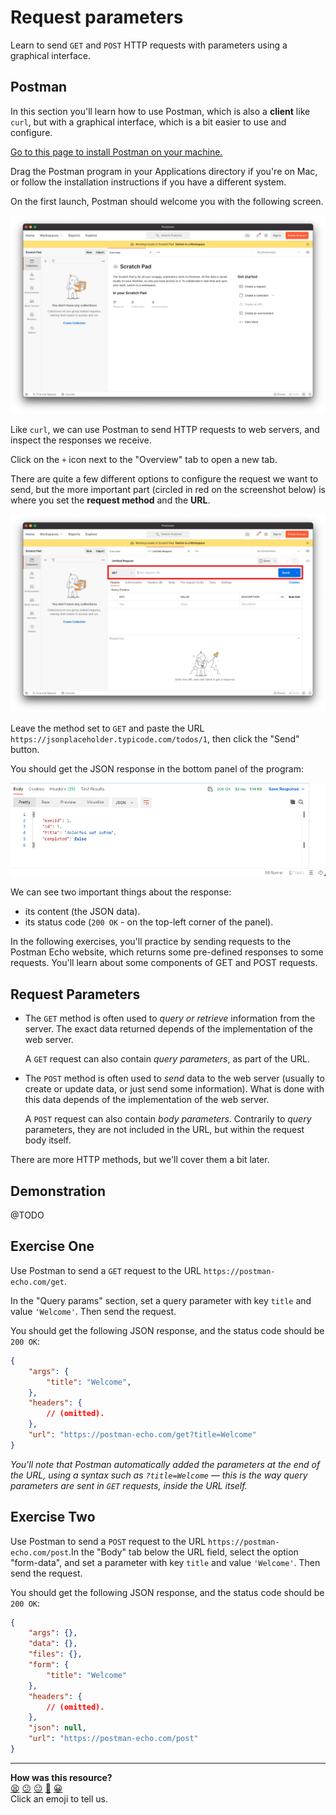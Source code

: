 # Request parameters

Learn to send `GET` and `POST` HTTP requests with parameters using a graphical interface.

<!-- OMITTED -->

## Postman

In this section you'll learn how to use Postman, which is also a **client** like `curl`, but with a graphical interface, which is a bit easier to use and configure.

[Go to this page to install Postman on your machine.](https://www.postman.com/downloads/)

Drag the Postman program in your Applications directory if you're on Mac, or follow the installation instructions if you have a different system.

On the first launch, Postman should welcome you with the following screen.

![](../resources/postman-1.png)

Like `curl`, we can use Postman to send HTTP requests to web servers, and inspect the responses we receive.

Click on the `+` icon next to the "Overview" tab to open a new tab.

There are quite a few different options to configure the request we want to send, but the more important part (circled in red on the screenshot below) is where you set the **request method** and the **URL**.

![](../resources/postman-2.png)

Leave the method set to `GET` and paste the URL `https://jsonplaceholder.typicode.com/todos/1`, then click the "Send" button.

You should get the JSON response in the bottom panel of the program:

![](../resources/postman-3.png)

We can see two important things about the response:
* its content (the JSON data).
* its status code (`200 OK` - on the top-left corner of the panel).

In the following exercises, you'll practice by sending requests to the Postman Echo website, which returns some pre-defined responses to some requests. You'll learn about some components of GET and POST requests.

## Request Parameters

* The `GET` method is often used to _query or retrieve_ information from the server. The exact data returned depends of the implementation of the web server.   

  A `GET` request can also contain _query parameters_, as part of the URL.

* The `POST` method is often used to _send_ data to the web server (usually to create or update data, or just send some information). What is done with this data depends of the implementation of the web server.  

  A `POST` request can also contain _body parameters_. Contrarily to _query_ parameters, they are not included in the URL, but within the request body itself.

There are more HTTP methods, but we'll cover them a bit later.

## Demonstration

@TODO

## Exercise One

Use Postman to send a `GET` request to the URL `https://postman-echo.com/get`.

In the "Query params" section, set a query parameter with key `title` and value `'Welcome'`. Then send the request.

You should get the following JSON response, and the status code should be `200 OK`:

```json
{
    "args": {
        "title": "Welcome",
    },
    "headers": {
        // (omitted).
    },
    "url": "https://postman-echo.com/get?title=Welcome"
}
```

_You'll note that Postman automatically added the parameters at the end of the URL, using a syntax such as `?title=Welcome` — this is the way query parameters are sent in `GET` requests, inside the URL itself._

## Exercise Two

Use Postman to send a `POST` request to the URL `https://postman-echo.com/post`.In the "Body" tab below the URL field, select the option "form-data", and set a parameter with key `title` and value `'Welcome'`. Then send the request.

You should get the following JSON response, and the status code should be `200 OK`:

```json
{
    "args": {},
    "data": {},
    "files": {},
    "form": {
        "title": "Welcome"
    },
    "headers": {
        // (omitted).
    },
    "json": null,
    "url": "https://postman-echo.com/post"
}
```

<!-- OMITTED -->

<!-- BEGIN GENERATED SECTION DO NOT EDIT -->

---

**How was this resource?**  
[😫](https://airtable.com/shrUJ3t7KLMqVRFKR?prefill_Repository=makersacademy/web-applications&prefill_File=http_bites/03_request_parameters.md&prefill_Sentiment=😫) [😕](https://airtable.com/shrUJ3t7KLMqVRFKR?prefill_Repository=makersacademy/web-applications&prefill_File=http_bites/03_request_parameters.md&prefill_Sentiment=😕) [😐](https://airtable.com/shrUJ3t7KLMqVRFKR?prefill_Repository=makersacademy/web-applications&prefill_File=http_bites/03_request_parameters.md&prefill_Sentiment=😐) [🙂](https://airtable.com/shrUJ3t7KLMqVRFKR?prefill_Repository=makersacademy/web-applications&prefill_File=http_bites/03_request_parameters.md&prefill_Sentiment=🙂) [😀](https://airtable.com/shrUJ3t7KLMqVRFKR?prefill_Repository=makersacademy/web-applications&prefill_File=http_bites/03_request_parameters.md&prefill_Sentiment=😀)  
Click an emoji to tell us.

<!-- END GENERATED SECTION DO NOT EDIT -->
